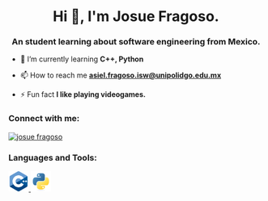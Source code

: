 <h1 align="center">Hi 👋, I'm Josue Fragoso.</h1>
<h3 align="center">An student learning about software engineering from Mexico.</h3>

- 🌱 I’m currently learning **C++, Python**

- 📫 How to reach me **asiel.fragoso.isw@unipolidgo.edu.mx**

- ⚡ Fun fact **I like playing videogames.**

<h3 align="left">Connect with me:</h3>
<p align="left">
<a href="https://fb.com/josue fragoso" target="blank"><img align="center" src="https://raw.githubusercontent.com/rahuldkjain/github-profile-readme-generator/master/src/images/icons/Social/facebook.svg" alt="josue fragoso" height="30" width="40" /></a>
</p>

<h3 align="left">Languages and Tools:</h3>
<p align="left"> <a href="https://www.w3schools.com/cpp/" target="_blank" rel="noreferrer"> <img src="https://raw.githubusercontent.com/devicons/devicon/master/icons/cplusplus/cplusplus-original.svg" alt="cplusplus" width="40" height="40"/> </a> <a href="https://www.python.org" target="_blank" rel="noreferrer"> <img src="https://raw.githubusercontent.com/devicons/devicon/master/icons/python/python-original.svg" alt="python" width="40" height="40"/> </a> </p>
